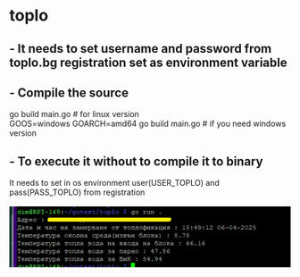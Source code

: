 # toplo
## - It needs to set username and password from toplo.bg registration set as environment variable

## - Compile the source 
go build main.go # for linux version <br>
GOOS=windows GOARCH=amd64 go build main.go # if you need windows version 
## - To execute it without to compile it to binary 
It needs to set in os environment user(USER_TOPLO) and pass(PASS_TOPLO) from registration <br><br>
![image](https://github.com/dim1170/toplo/blob/main/img.png)
